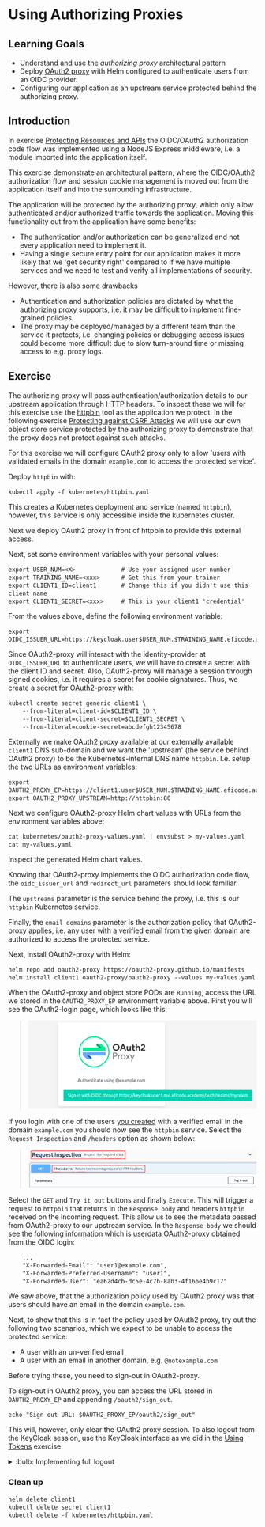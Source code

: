 # Using Authorizing Proxies

## Learning Goals

- Understand and use the *authorizing proxy* architectural pattern
- Deploy [OAuth2 proxy](https://github.com/oauth2-proxy/oauth2-proxy) with Helm configured to authenticate users from an OIDC provider.
- Configuring our application as an upstream service protected behind the authorizing proxy.

## Introduction

In exercise [Protecting Resources and APIs](protecting-apis.md) the
OIDC/OAuth2 authorization code flow was implemented using a NodeJS
Express middleware, i.e. a module imported into the application
itself.

This exercise demonstrate an architectural pattern, where the
OIDC/OAuth2 authorization flow and session cookie management is moved
out from the application itself and into the surrounding
infrastructure.

The application will be protected by the authorizing proxy, which only
allow authenticated and/or authorized traffic towards the
application. Moving this functionality out from the application have
some benefits:

- The authentication and/or authorization can be generalized and not every application need to implement it.
- Having a single secure entry point for our application makes it more likely that we 'get security right' compared to if we have multiple services and we need to test and verify all implementations of security.

However, there is also some drawbacks

- Authentication and authorization policies are dictated by what the authorizing proxy supports, i.e. it may be difficult to implement fine-grained policies.
- The proxy may be deployed/managed by a different team than the service it protects, i.e. changing policies or debugging access issues could become more difficult due to slow turn-around time or missing access to e.g. proxy logs.

## Exercise

The authorizing proxy will pass authentication/authorization details
to our upstream application through HTTP headers. To inspect these we
will for this exercise use the
[httpbin](https://github.com/postmanlabs/httpbin) tool as the
application we protect. In the following exercise [Protecting against
CSRF Attacks](csrf-attacks.md) we will use our own object store
service protected by the authorizing proxy to demonstrate that the
proxy does not protect against such attacks.

For this exercise we will configure OAuth2 proxy only to allow 'users
with validated emails in the domain `example.com` to access the
protected service'.

Deploy `httpbin` with:

```console
kubectl apply -f kubernetes/httpbin.yaml
```

This creates a Kubernetes deployment and service (named `httpbin`),
however, this service is only accessible inside the kubernetes
cluster.

Next we deploy OAuth2 proxy in front of httpbin to provide this
external access.

Next, set some environment variables with your personal values:

```console
export USER_NUM=<X>             # Use your assigned user number
export TRAINING_NAME=<xxx>      # Get this from your trainer
export CLIENT1_ID=client1       # Change this if you didn't use this client name
export CLIENT1_SECRET=<xxx>     # This is your client1 'credential'
```

From the values above, define the following environment variable:

```console
export OIDC_ISSUER_URL=https://keycloak.user$USER_NUM.$TRAINING_NAME.eficode.academy/auth/realms/myrealm
```

Since OAuth2-proxy will interact with the identity-provider at
`OIDC_ISSUER_URL` to authenticate users, we will have to create a
secret with the client ID and secret. Also, OAuth2-proxy will manage a
session through signed cookies, i.e. it requires a secret for cookie
signatures. Thus, we create a secret for OAuth2-proxy with:

```
kubectl create secret generic client1 \
    --from-literal=client-id=$CLIENT1_ID \
    --from-literal=client-secret=$CLIENT1_SECRET \
    --from-literal=cookie-secret=abcdefgh12345678
```

Externally we make OAuth2 proxy available at our externally available
`client1` DNS sub-domain and we want the 'upstream' (the service
behind OAuth2 proxy) to be the Kubernetes-internal DNS name
`httpbin`. I.e. setup the two URLs as environment variables:

```console
export OAUTH2_PROXY_EP=https://client1.user$USER_NUM.$TRAINING_NAME.eficode.academy
export OAUTH2_PROXY_UPSTREAM=http://httpbin:80
```

Next we configure OAuth2-proxy Helm chart values with URLs from the
environment variables above:

```console
cat kubernetes/oauth2-proxy-values.yaml | envsubst > my-values.yaml
cat my-values.yaml
```
Inspect the generated Helm chart values.

Knowing that OAuth2-proxy implements the OIDC authorization code flow,
the `oidc_issuer_url` and `redirect_url` parameters should look
familiar.

The `upstreams` parameter is the service behind the proxy, i.e. this is
our `httpbin` Kubernetes service.

Finally, the `email_domains` parameter is the authorization policy
that OAuth2-proxy applies, i.e. any user with a verified email from
the given domain are authorized to access the protected service.

Next, install OAuth2-proxy with Helm:

```console
helm repo add oauth2-proxy https://oauth2-proxy.github.io/manifests
helm install client1 oauth2-proxy/oauth2-proxy --values my-values.yaml
```

When the OAuth2-proxy and object store PODs are `Running`, access the
URL we stored in the `OAUTH2_PROXY_EP` environment variable
above. First you will see the OAuth2-login page, which looks like
this:

> ![OAuth2 proxy login screen](images/oauth2-proxy-login.png)

If you login with one of the users [you
created](setting-up-keycloak.md) with a verified email in the domain
`example.com` you should now see the `httpbin` service. Select the
`Request Inspection` and `/headers` option as shown below:

> ![Httpbin service](images/httpbin-request-anno.png)

Select the `GET` and `Try it out` buttons and finally `Execute`. This
will trigger a request to `httpbin` that returns in the `Response
body` and headers `httpbin` received on the incoming request. This
allow us to see the metadata passed from OAuth2-proxy to our upstream
service. In the `Response body` we should see the following
information which is userdata OAuth2-proxy obtained from the OIDC
login:

```
    ...
    "X-Forwarded-Email": "user1@example.com",
    "X-Forwarded-Preferred-Username": "user1",
    "X-Forwarded-User": "ea62d4cb-dc5e-4c7b-8ab3-4f166e4b9c17"
```

We saw above, that the authorization policy used by OAuth2 proxy was
that users should have an email in the domain `example.com`.

Next, to show that this is in fact the policy used by OAuth2 proxy,
try out the following two scenarios, which we expect to be unable to
access the protected service:

- A user with an un-verified email
- A user with an email in another domain, e.g. `@notexample.com`

Before trying these, you need to sign-out in OAuth2-proxy.

To sign-out in OAuth2 proxy, you can access the URL stored in
`OAUTH2_PROXY_EP` and appending `/oauth2/sign_out`.

```console
echo "Sign out URL: $OAUTH2_PROXY_EP/oauth2/sign_out"
```

This will,
however, only clear the OAuth2 proxy session. To also logout from the
KeyCloak session, use the KeyCloak interface as we did in the [Using
Tokens](using-tokens.md) exercise.

<details>
<summary>:bulb: Implementing full logout</summary>
It is possible to logout from both OAuth2 proxy and KeyCloak by appending a redirection URL to the `/auth2/sign_out` URL. See https://oauth2-proxy.github.io/oauth2-proxy/docs/features/endpoints/#sign-out.
</details>

### Clean up

```console
helm delete client1
kubectl delete secret client1
kubectl delete -f kubernetes/httpbin.yaml
```
